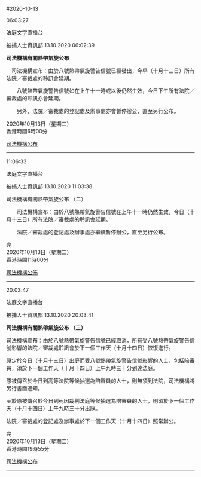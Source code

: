 #2020-10-13


06:03:27


法庭文字直播台 
       
被捕人士資訊部  13.10.2020 06:02:39
        

**司法機構有關熱帶氣旋公布**  
  
　司法機構宣布︰由於八號熱帶氣旋警告信號已經發出，今早（十月十三日）所有法院／審裁處的聆訊會延期。  
  
　　八號熱帶氣旋警告信號如在上午十一時或以後仍然生效，今日下午所有法院／審裁處的聆訊亦會延期。  
  
　　另外，法院／審裁處的登記處及辦事處亦會暫停辦公，直至另行公布。  
  
2020年10月13日（星期二）  
香港時間6時00分  
  
[司法機構公布](https://www.info.gov.hk/gia/general/202010/13/P2020101300196.htm)

---
    
11:06:33


法庭文字直播台 
       
被捕人士資訊部  13.10.2020 11:03:38
        

司法機構有關熱帶氣旋公布 （二）  
  
　　司法機構宣布︰由於八號熱帶氣旋警告信號在上午十一時仍然生效，今日（十月十三日）所有法院／審裁處的聆訊會延期。  
  
　　法院／審裁處的登記處及辦事處亦繼續暫停辦公，直至另行公布。  
  
完  
2020年10月13日（星期二）  
香港時間11時00分  
  
[司法機構公佈](https://www.info.gov.hk/gia/general/202010/13/P2020101300429.htm)

---
    
20:03:47


法庭文字直播台 
       
被捕人士資訊部  13.10.2020 20:03:41
        

**司法機構有關熱帶氣旋公布 （三）**  
  
司法機構宣布︰由於八號熱帶氣旋警告信號已經取消，所有受八號熱帶氣旋警告信號影響的法院／審裁處聆訊會於下一個工作天（十月十四日）恢復進行。  
  
原定於今日（十月十三日）出庭而受八號熱帶氣旋警告信號影響的人士，包括陪審員，須於下一個工作天（十月十四日）上午九時三十分到達法庭。  
  
原被傳召於今日到高等法院等候抽選為陪審員的人士，則無須到法院，司法機構將另行書面通知。  
  
至於原被傳召於今日到死因裁判法庭等候抽選為陪審員的人士，則須於下一個工作天（十月十四日）上午九時三十分出庭。  
  
法院／審裁處的登記處及辦事處於下一個工作天（十月十四日）照常辦公。  
  
完  
2020年10月13日（星期二）  
香港時間19時55分  
  
[司法機構公布](https://www.info.gov.hk/gia/general/202010/13/P2020101300808.htm)

---
    